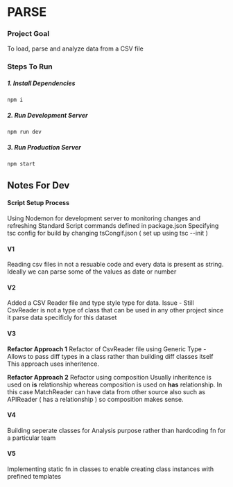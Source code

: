# PARSE

### Project Goal

To load, parse and analyze data from a CSV file

### Steps To Run

##### 1. Install Dependencies

`npm i
`

##### 2. Run Development Server

`npm run dev
`

##### 3. Run Production Server

`npm start
`

## Notes For Dev

#### Script Setup Process

Using Nodemon for development server to monitoring changes and refreshing
Standard Script commands defined in package.json
Specifying tsc config for build by changing tsCongif.json ( set up using tsc --init )

#### V1

Reading csv files in not a resuable code and every data is present as string. Ideally we can parse some of the values as date or number

#### V2

Added a CSV Reader file and type style type for data.
Issue - Still CsvReader is not a type of class that can be used in any other project since it parse data specificly for this dataset

#### V3

**Refactor Approach 1**
Refactor of CsvReader file using Generic Type - Allows to pass diff types in a class rather than building diff classes itself
This approach uses inheritence.

**Refactor Approach 2**
Refactor using composition
Usually inheritence is used on **is** relationship whereas composition is used on **has** relationship.
In this case MatchReader can have data from other source also such as APIReader ( has a relationship ) so composition makes sense.

#### V4

Building seperate classes for Analysis purpose rather than hardcoding fn for a particular team

#### V5

Implementing static fn in classes to enable creating class instances with prefined templates
